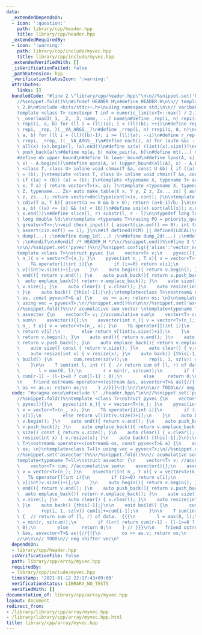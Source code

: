 ```yaml
---
data:
  _extendedDependsOn:
  - icon: ':question:'
    path: library/cpp/header.hpp
    title: library/cpp/header.hpp
  _extendedRequiredBy:
  - icon: ':warning:'
    path: library/cpp/include/myvec.hpp
    title: library/cpp/include/myvec.hpp
  _extendedVerifiedWith: []
  _isVerificationFailed: false
  _pathExtension: hpp
  _verificationStatusIcon: ':warning:'
  attributes:
    links: []
  bundledCode: "#line 2 \"library/cpp/header.hpp\"\n\n//%snippet.set('header')%\n\
    //%snippet.fold()%\n#ifndef HEADER_H\n#define HEADER_H\n\n// template version\
    \ 2.0\n#include <bits/stdc++.h>\nusing namespace std;\n\n// varibable settings\n\
    template <class T> constexpr T inf = numeric_limits<T>::max() / 2.1;\n\n#define\
    \ _overload3(_1, _2, _3, name, ...) name\n#define _rep(i, n) repi(i, 0, n)\n#define\
    \ repi(i, a, b) for (ll i = (ll)(a); i < (ll)(b); ++i)\n#define rep(...) _overload3(__VA_ARGS__,\
    \ repi, _rep, )(__VA_ARGS__)\n#define _rrep(i, n) rrepi(i, 0, n)\n#define rrepi(i,\
    \ a, b) for (ll i = (ll)((b)-1); i >= (ll)(a); --i)\n#define r_rep(...) _overload3(__VA_ARGS__,\
    \ rrepi, _rrep, )(__VA_ARGS__)\n#define each(i, a) for (auto &&i : a)\n#define\
    \ all(x) (x).begin(), (x).end()\n#define sz(x) ((int)(x).size())\n#define pb(a)\
    \ push_back(a)\n#define mp(a, b) make_pair(a, b)\n#define mt(...) make_tuple(__VA_ARGS__)\n\
    #define ub upper_bound\n#define lb lower_bound\n#define lpos(A, x) (lower_bound(all(A),\
    \ x) - A.begin())\n#define upos(A, x) (upper_bound(all(A), x) - A.begin())\ntemplate\
    \ <class T, class U> inline void chmax(T &a, const U &b) { if ((a) < (b)) (a)\
    \ = (b); }\ntemplate <class T, class U> inline void chmin(T &a, const U &b) {\
    \ if ((a) > (b)) (a) = (b); }\ntemplate <typename X, typename T> auto make_table(X\
    \ x, T a) { return vector<T>(x, a); }\ntemplate <typename X, typename Y, typename\
    \ Z, typename... Zs> auto make_table(X x, Y y, Z z, Zs... zs) { auto cont = make_table(y,\
    \ z, zs...); return vector<decltype(cont)>(x, cont); }\n\ntemplate <class T> T\
    \ cdiv(T a, T b){ assert(a >= 0 && b > 0); return (a+b-1)/b; }\n\n#define is_in(x,\
    \ a, b) ((a) <= (x) && (x) < (b))\n#define uni(x) sort(all(x)); x.erase(unique(all(x)),\
    \ x.end())\n#define slice(l, r) substr(l, r - l)\n\ntypedef long long ll;\ntypedef\
    \ long double ld;\n\ntemplate <typename T>\nusing PQ = priority_queue<T, vector<T>,\
    \ greater<T>>;\nvoid check_input() { assert(cin.eof() == 0); int tmp; cin >> tmp;\
    \ assert(cin.eof() == 1); }\n\n#if defined(PCM) || defined(LOCAL)\n#else\n#define\
    \ dump(...) ;\n#define dump_1d(...) ;\n#define dump_2d(...) ;\n#define cerrendl\
    \ ;\n#endif\n\n#endif /* HEADER_H */\n//%snippet.end()%\n#line 3 \"library/cpp/array/myvec.hpp\"\
    \n\n//%snippet.set('pyvec')%\n//%snippet.config({'alias':'vector_neg'})%\n//%snippet.fold()%\n\
    template <class T>\nstruct pyvec {\n    vector<T> v;\n    pyvec(){}\n    pyvec(int\
    \ n_){ v = vector<T>(n_); }\n    pyvec(int n_, T x){ v = vector<T>(n_, x); }\n\
    \    T& operator[](int i){\n        if (i>=0) return v[i];\n        else return\
    \ v[(int)v.size()+i];\n    }\n    auto begin(){ return v.begin(); }\n    auto\
    \ end(){ return v.end(); }\n    auto push_back(){ return v.push_back(); }\n  \
    \  auto emplace_back(){ return v.emplace_back(); }\n    auto size() const { return\
    \ v.size(); }\n    auto clear() { v.clear(); }\n    auto resize(int x) { v.resize(x);\
    \ }\n    auto back() {this[-1];}\n};\ntemplate<class T>\nostream& operator<<(ostream&\
    \ os, const pyvec<T>& a) {\n    os << a.v; return os; \n}\ntemplate<class T=ll>\
    \ using vec = pyvec<T>;\n//%snippet.end()%\n\n\n//%snippet.set('asvector')%\n\
    //%snippet.fold()%\n// acumulative sum vector \ntemplate<typename T=ll>\nstruct\
    \ asvector {\n    vector<T> v; //accumulative sum\n    vector<T> cum; //accumulative\
    \ sum\n    asvector(){};\n    asvector(int n_){ v = vector<T>(n_); }\n    asvector(int\
    \ n_, T x){ v = vector<T>(n_, x); }\n    T& operator[](int i){\n        if (i>=0)\
    \ return v[i];\n        else return v[(int)v.size()+i];\n    }\n    auto begin(){\
    \ return v.begin(); }\n    auto end(){ return v.end(); }\n    auto push_back(){\
    \ return v.push_back(); }\n    auto emplace_back(){ return v.emplace_back(); }\n\
    \    auto size() const { return v.size(); }\n    auto clear() { v.clear(); }\n\
    \    auto resize(int x) { v.resize(x); }\n    auto back() {this[-1];}\n\n    void\
    \ build() {\n        cum.resize(sz(v));\n        rep(i, 1, sz(v)) cum[i]+=cum[i-1];\n\
    \    }\n\n    T sum(int l, int r) {  // return sum of [l, r) of data.  {{{\n \
    \       l = max(0, l);\n        r = min(r, sz(cum));\n        if (l<r) return\
    \ cum[r-1] - (l-1>=0 ? cum[l-1] : 0);\n        else     return 0;\n    } // }}}\n\
    \n    friend ostream& operator<<(ostream &os, asvector<T>& as){//{{{\n       \
    \ os << as.v; return os;\n    } //}}}\n};\n//\n\n\n// TODO\n// neg shifter vec\n"
  code: "#pragma once\n#include \"../header.hpp\"\n\n//%snippet.set('pyvec')%\n//%snippet.config({'alias':'vector_neg'})%\n\
    //%snippet.fold()%\ntemplate <class T>\nstruct pyvec {\n    vector<T> v;\n   \
    \ pyvec(){}\n    pyvec(int n_){ v = vector<T>(n_); }\n    pyvec(int n_, T x){\
    \ v = vector<T>(n_, x); }\n    T& operator[](int i){\n        if (i>=0) return\
    \ v[i];\n        else return v[(int)v.size()+i];\n    }\n    auto begin(){ return\
    \ v.begin(); }\n    auto end(){ return v.end(); }\n    auto push_back(){ return\
    \ v.push_back(); }\n    auto emplace_back(){ return v.emplace_back(); }\n    auto\
    \ size() const { return v.size(); }\n    auto clear() { v.clear(); }\n    auto\
    \ resize(int x) { v.resize(x); }\n    auto back() {this[-1];}\n};\ntemplate<class\
    \ T>\nostream& operator<<(ostream& os, const pyvec<T>& a) {\n    os << a.v; return\
    \ os; \n}\ntemplate<class T=ll> using vec = pyvec<T>;\n//%snippet.end()%\n\n\n\
    //%snippet.set('asvector')%\n//%snippet.fold()%\n// acumulative sum vector \n\
    template<typename T=ll>\nstruct asvector {\n    vector<T> v; //accumulative sum\n\
    \    vector<T> cum; //accumulative sum\n    asvector(){};\n    asvector(int n_){\
    \ v = vector<T>(n_); }\n    asvector(int n_, T x){ v = vector<T>(n_, x); }\n \
    \   T& operator[](int i){\n        if (i>=0) return v[i];\n        else return\
    \ v[(int)v.size()+i];\n    }\n    auto begin(){ return v.begin(); }\n    auto\
    \ end(){ return v.end(); }\n    auto push_back(){ return v.push_back(); }\n  \
    \  auto emplace_back(){ return v.emplace_back(); }\n    auto size() const { return\
    \ v.size(); }\n    auto clear() { v.clear(); }\n    auto resize(int x) { v.resize(x);\
    \ }\n    auto back() {this[-1];}\n\n    void build() {\n        cum.resize(sz(v));\n\
    \        rep(i, 1, sz(v)) cum[i]+=cum[i-1];\n    }\n\n    T sum(int l, int r)\
    \ {  // return sum of [l, r) of data.  {{{\n        l = max(0, l);\n        r\
    \ = min(r, sz(cum));\n        if (l<r) return cum[r-1] - (l-1>=0 ? cum[l-1] :\
    \ 0);\n        else     return 0;\n    } // }}}\n\n    friend ostream& operator<<(ostream\
    \ &os, asvector<T>& as){//{{{\n        os << as.v; return os;\n    } //}}}\n};\n\
    //\n\n\n// TODO\n// neg shifter vec\n"
  dependsOn:
  - library/cpp/header.hpp
  isVerificationFile: false
  path: library/cpp/array/myvec.hpp
  requiredBy:
  - library/cpp/include/myvec.hpp
  timestamp: '2021-01-12 22:17:43+09:00'
  verificationStatus: LIBRARY_NO_TESTS
  verifiedWith: []
documentation_of: library/cpp/array/myvec.hpp
layout: document
redirect_from:
- /library/library/cpp/array/myvec.hpp
- /library/library/cpp/array/myvec.hpp.html
title: library/cpp/array/myvec.hpp
---
```

